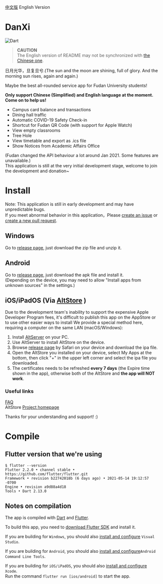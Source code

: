 [中文版](README.md) English Version
# DanXi
![Dart](https://github.com/w568w/DanXi/workflows/Dart/badge.svg)    
  
> **CAUTION**   
> The English version of README may not be synchronized with [the Chinese one](README.md).

日月光华，旦复旦兮.(The sun and the moon are shining, full of glory. And the morning sun rises, again and again.)   
  
Maybe the best all-rounded service app for Fudan University students!    
 
**Only support Chinese (Simplified) and English language at the moment. Come on to help us!**    

- Campus card balance and transactions
- Dining hall traffic
- Automatic COVID-19 Safety Check-in
- Shortcut for Fudan QR Code (with support for Apple Watch)
- View empty classrooms
- Tree Hole
- View timetable and export as .ics file
- Show Notices from Academic Affairs Office

(Fudan changed the API behaviour a lot around Jan 2021. Some features are unavailable.)  
This application is still at the very initial development stage, welcome to join the development and donation~

# Install
Note: This application is still in early development and may have unpredictable bugs.   
If you meet abnormal behavior in this application，Please [create an issue](https://github.com/w568w/DanXi/issues/new/choose) or [create a new pull request](https://github.com/w568w/DanXi/compare).
## Windows
Go to [release page](https://github.com/w568w/DanXi/releases), just download the zip file and unzip it.   

## Android
Go to [release page](https://github.com/w568w/DanXi/releases), just download the apk file and install it.   
(Depending on the device, you may need to allow "Install apps from unknown sources" in the settings.)  

## iOS/iPadOS (Via [AltStore](https://altstore.io) )
  
Due to the development team's inability to support the expensive Apple Developer Program fees, it's difficult to publish this app on the AppStore or to use other easier ways to install
We provide a special method here, requiring a computer on the same LAN (macOS/Windows):
  
1. Install [AltServer](https://altstore.io) on your PC.
2. Use AltServer to install AltStore on the device.
3. Browse [release page](https://github.com/w568w/DanXi/releases) by Safari on your device and download the ipa file.
4. Open the AltStore you installed on your device, select My Apps at the bottom, then click "+" in the upper left corner and select the ipa file you downloaded.
5. The certificates needs to be refreshed **every 7 days** (the Expire time shown in the app), otherwise both of the AltStore and **the app will NOT work**.
   
### Useful links
[FAQ](https://altstore.io/faq/)    
AltStore [Project homepage](https://github.com/rileytestut/AltStore)  
  
Thanks for your understanding and support! :)

# Compile
## Flutter version that we're using
```shell script
$ flutter --version
Flutter 2.2.0 • channel stable • https://github.com/flutter/flutter.git
Framework • revision b22742018b (6 days ago) • 2021-05-14 19:12:57 -0700
Engine • revision a9d88a4d18
Tools • Dart 2.13.0
```
## Notes on compilation
The app is compiled with [Dart](https://dart.dev/) and [Flutter](https://flutter.dev/).  
  
To build this app, you need to [download Flutter SDK](https://flutter.dev/docs/get-started/install) and install it.    
  
If you are building for `Windows`, you should also [install and configure](https://visualstudio.microsoft.com/downloads/) `Visual Studio`.    
  
If you are building for `Android`, you should also [install and configure](https://developer.android.com/studio)`Android Command Line Tools`.   

If you are building for `iOS/iPadOS`, you should also [install and configure](https://apps.apple.com/cn/app/xcode/id497799835) `Xcode`.  
Run the command `flutter run [ios/android]` to start the app.